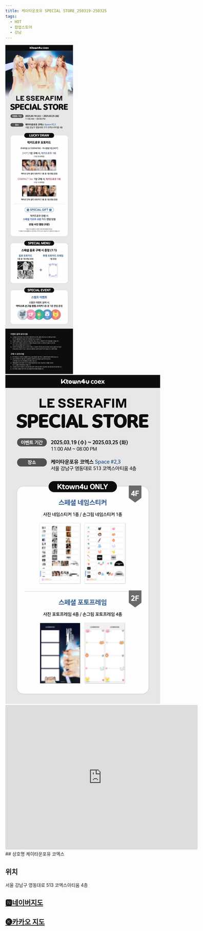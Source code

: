 ```yaml
---
title: 케이타운포유 SPECIAL STORE_250319-250325
tags:
  - HOT
  - 팝업스토어
  - 강남
---
```

<img src="assets/GmN5Mh8bMAADcr0.png">
<img src="assets/GmN5NnsakAAsoUF.jpg">
<iframe src="https://www.google.com/maps/embed?pb=!1m18!1m12!1m3!1d1582.4684303735967!2d127.05870498928158!3d37.50940729301328!2m3!1f0!2f0!3f0!3m2!1i1024!2i768!4f13.1!3m3!1m2!1s0x357ca56585b1530f%3A0x91be861b71c264e0!2sKtown4u%20Coex!5e0!3m2!1sko!2skr!4v1742222423431!5m2!1sko!2skr" width="600" height="450" style="border:0;" allowfullscreen="" loading="lazy" referrerpolicy="no-referrer-when-downgrade"></iframe>
## 상호명
케이타운포유 코엑스

## 위치
서울 강남구 영동대로 513 코엑스아티움 4층


## [🅽네이버지도](https://naver.me/GvcTVga2)

## [🅚카카오 지도](https://place.map.kakao.com/562343531)